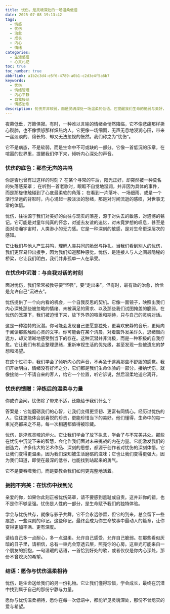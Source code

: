 ```yaml
---
title: 忧伤，是灵魂深处的一场温柔低语
date: 2025-07-08 19:13:42
tags:
  - 情感
  - 忧伤
  - 治愈
  - 成长
  - 内心
  - 情绪
categories:
  - 生活感悟
  - 心灵札记
toc: true
toc_number: true
abbrlink: a1b2c3d4-e5f6-4789-a0b1-c2d3e4f5a6b7
keywords:
  - 忧伤
  - 情绪管理
  - 内心平静
  - 自我接纳
  - 情感治愈
description: 忧伤并非软弱，而是灵魂深处一场温柔的低语。它提醒我们生命的脆弱与美好，教会我们如何与不完美共处，最终在沉潜中找到力量与光芒。
---
```


夜幕低垂，万籁俱寂。有时，一种难以言喻的情绪会悄然降临，它不像悲痛那样撕心裂肺，也不像愤怒那样炽热灼人。它更像一场细雨，无声无息地浸润心田，带来一丝淡淡的、绵长的、却又无法忽视的怅然。我们称之为“忧伤”。

它不是病态，不是软弱，而是生命中不可或缺的一部分。它像一首低沉的乐章，在喧嚣的世界里，提醒我们停下来，倾听内心深处的声音。

### 忧伤的底色：那些无声的共鸣

你是否也曾有过这样的时刻？
在某个寻常的午后，阳光正好，却突然被一种莫名的失落感笼罩；
在听到一首老歌时，眼眶不自觉地湿润，并非因为具体的事件，而是那旋律触碰到了心底最柔软的角落；
在看到一片落叶、一场细雨、或是一个渐行渐远的背影时，内心涌起一股淡淡的愁绪，那是对时间流逝的感叹，对世事无常的体悟。

忧伤，往往源于我们对美好的向往与现实的落差，源于对失去的敏感，对遗憾的铭记。它可能是对童年纯真的怀念，对逝去友谊的追忆，对未竟梦想的叹息，甚至是面对浩瀚宇宙时，人类渺小的无力感。它是一种深刻的敏感，是对生命更深层次的感知。

它让我们与他人产生共鸣，理解人类共同的脆弱与挣扎。当我们看到别人的忧伤，我们更容易伸出援手，因为我们知道那种感觉。忧伤，是连接人与人之间最隐秘的桥梁，它让我们明白，我们并非孤单一人在承受。

### 在忧伤中沉潜：与自我对话的时刻

面对忧伤，我们常常被教导要“坚强”，要“走出来”。但有时，最有效的治愈，恰恰是允许自己“沉进去”。

忧伤提供了一个向内看的机会，一个自我反思的契机。它像一面镜子，映照出我们内心深处那些被忽略的情绪、未被满足的需求、以及那些我们试图掩盖的脆弱。在忧伤的笼罩下，我们被迫慢下来，放下外界的喧嚣和期待，只与自己的灵魂对话。

这是一种独特的沉潜。你可能会发现自己更愿意独处，更喜欢安静的音乐，更倾向于阅读那些触动心灵的文字。你可能会在某个清晨，对着窗外发呆许久，思绪飘向远方，却又清晰地感受到当下的存在。这种沉潜并非消极，而是一种积极的自我疗愈。它让我们有机会整理思绪，重新审视生活的优先级，甚至发现一些被遗忘的梦想和渴望。

在这个过程中，我们学会了倾听内心的声音，不再急于逃离那些不舒服的感觉。我们开始明白，情绪没有好坏之分，它们都是我们生命体验的一部分。接纳忧伤，就像接纳一个不请自来的客人，给它一个位置，听它诉说，然后温柔地送它离开。

### 忧伤的馈赠：淬炼后的温柔与力量

你或许会问，忧伤除了带来不适，还能给予我们什么？

答案是：它能磨砺我们的心智，让我们变得更坚韧、更富有同情心。经历过忧伤的人，往往更能体会到喜悦的珍贵，更能珍惜当下的美好。他们懂得，生命中的每一束光亮都来之不易，每一次相遇都值得被珍藏。

忧伤，是淬炼灵魂的炉火。它让我们学会了放下执念，学会了与不完美共处。那些在忧伤中沉淀下来的智慧，会化作我们面对未来挑战的内在力量。它能激发我们的创造力，许多伟大的艺术作品、深刻的思想，都源于创作者对忧伤的深刻体悟。它让我们变得更温柔，因为我们深知被生活磨砺的滋味；它也让我们变得更强大，因为我们知道，即使在最深的低谷，也能找到站起来的勇气。

它不是要吞噬我们，而是要教会我们如何更完整地活着。

### 拥抱不完美：在忧伤中找到光

亲爱的你，如果你此刻正被忧伤笼罩，请不要感到羞耻或自责。这并非你的错，也不是你不够坚强。忧伤是人性的一部分，是生命赋予我们的独特体验。

学会与忧伤共存，就像与影子共舞。它不会永远停留，但它的到来，总会留下一些痕迹，一些深刻的印记。这些印记，最终会成为你生命故事中最动人的篇章，让你变得更加丰满、更有深度。

请给自己多一点耐心，多一点温柔。允许自己感受，允许自己脆弱。在那些看似灰暗的日子里，请相信，总有一束光会穿透云层，照亮你的心房。这束光可能来自一个朋友的拥抱，一句温暖的话语，一首恰到好处的歌，或者仅仅是你内心深处，那份不曾熄灭的希望。

### 结语：愿你与忧伤温柔相待

忧伤，是生命送给我们的另一份礼物。它让我们懂得珍惜，学会成长，最终在沉潜中找到属于自己的那份宁静与力量。

愿你与忧伤温柔相待，愿你在每一次低语中，都能听见灵魂深处，那份不曾熄灭的爱与希望。